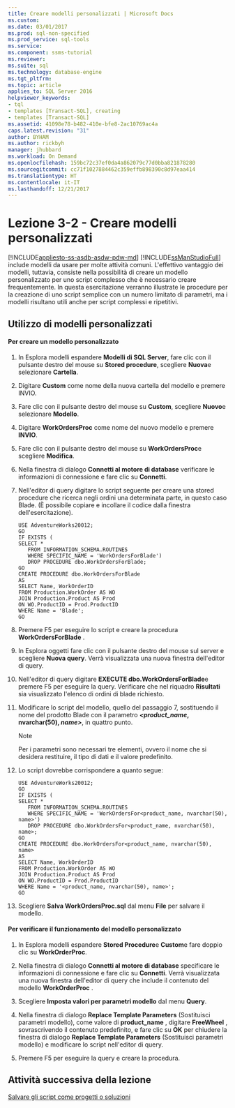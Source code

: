 ```yaml
---
title: Creare modelli personalizzati | Microsoft Docs
ms.custom: 
ms.date: 03/01/2017
ms.prod: sql-non-specified
ms.prod_service: sql-tools
ms.service: 
ms.component: ssms-tutorial
ms.reviewer: 
ms.suite: sql
ms.technology: database-engine
ms.tgt_pltfrm: 
ms.topic: article
applies_to: SQL Server 2016
helpviewer_keywords:
- tql
- templates [Transact-SQL], creating
- templates [Transact-SQL]
ms.assetid: 41098e78-b482-410e-bfe8-2ac10769ac4a
caps.latest.revision: "31"
author: BYHAM
ms.author: rickbyh
manager: jhubbard
ms.workload: On Demand
ms.openlocfilehash: 159bc72c37ef0da4a862079c77d0bba821878280
ms.sourcegitcommit: cc71f1027884462c359effb898390c8d97eaa414
ms.translationtype: HT
ms.contentlocale: it-IT
ms.lasthandoff: 12/21/2017
---
```

# <a name="lesson-3-2---create-custom-templates"></a>Lezione 3-2 - Creare modelli personalizzati
[!INCLUDE[appliesto-ss-asdb-asdw-pdw-md](../../includes/appliesto-ss-asdb-asdw-pdw-md.md)]
[!INCLUDE[ssManStudioFull](../../includes/ssmanstudiofull-md.md)] include modelli da usare per molte attività comuni. L'effettivo vantaggio dei modelli, tuttavia, consiste nella possibilità di creare un modello personalizzato per uno script complesso che è necessario creare frequentemente. In questa esercitazione verranno illustrate le procedure per la creazione di uno script semplice con un numero limitato di parametri, ma i modelli risultano utili anche per script complessi e ripetitivi.  
  
## <a name="using-custom-templates"></a>Utilizzo di modelli personalizzati  
  
#### <a name="to-create-a-custom-template"></a>Per creare un modello personalizzato  
  
1.  In Esplora modelli espandere **Modelli di SQL Server**, fare clic con il pulsante destro del mouse su **Stored procedure**, scegliere **Nuova**e selezionare **Cartella**.  
  
2.  Digitare **Custom** come nome della nuova cartella del modello e premere INVIO.  
  
3.  Fare clic con il pulsante destro del mouse su **Custom**, scegliere **Nuovo**e selezionare **Modello**.  
  
4.  Digitare **WorkOrdersProc** come nome del nuovo modello e premere **INVIO**.  
  
5.  Fare clic con il pulsante destro del mouse su **WorkOrdersProc**e scegliere **Modifica**.  
  
6.  Nella finestra di dialogo **Connetti al motore di database** verificare le informazioni di connessione e fare clic su **Connetti**.  
  
7.  Nell'editor di query digitare lo script seguente per creare una stored procedure che ricerca negli ordini una determinata parte, in questo caso Blade. (È possibile copiare e incollare il codice dalla finestra dell'esercitazione).  
  
    ```  
    USE AdventureWorks20012;  
    GO  
    IF EXISTS (  
    SELECT *   
       FROM INFORMATION_SCHEMA.ROUTINES   
       WHERE SPECIFIC_NAME = 'WorkOrdersForBlade')  
       DROP PROCEDURE dbo.WorkOrdersForBlade;  
    GO  
    CREATE PROCEDURE dbo.WorkOrdersForBlade  
    AS  
    SELECT Name, WorkOrderID   
    FROM Production.WorkOrder AS WO  
    JOIN Production.Product AS Prod  
    ON WO.ProductID = Prod.ProductID  
    WHERE Name = 'Blade';  
    GO  
    ```  
  
8.  Premere F5 per eseguire lo script e creare la procedura **WorkOrdersForBlade** .  
  
9. In Esplora oggetti fare clic con il pulsante destro del mouse sul server e scegliere **Nuova query**. Verrà visualizzata una nuova finestra dell'editor di query.  
  
10. Nell'editor di query digitare **EXECUTE dbo.WorkOrdersForBlade**e premere F5 per eseguire la query. Verificare che nel riquadro **Risultati** sia visualizzato l'elenco di ordini di blade richiesto.  
  
11. Modificare lo script del modello, quello del passaggio 7, sostituendo il nome del prodotto Blade con il parametro ***\<*product_name**, **nvarchar(50)**, **name*>***, in quattro punto.  
  
    > [!NOTE]  
    > Per i parametri sono necessari tre elementi, ovvero il nome che si desidera restituire, il tipo di dati e il valore predefinito.  
  
12. Lo script dovrebbe corrispondere a quanto segue:  
  
    ```  
    USE AdventureWorks20012;  
    GO  
    IF EXISTS (  
    SELECT *   
       FROM INFORMATION_SCHEMA.ROUTINES   
       WHERE SPECIFIC_NAME = 'WorkOrdersFor<product_name, nvarchar(50), name>')  
       DROP PROCEDURE dbo.WorkOrdersFor<product_name, nvarchar(50), name>;  
    GO  
    CREATE PROCEDURE dbo.WorkOrdersFor<product_name, nvarchar(50), name>  
    AS  
    SELECT Name, WorkOrderID   
    FROM Production.WorkOrder AS WO  
    JOIN Production.Product AS Prod  
    ON WO.ProductID = Prod.ProductID  
    WHERE Name = '<product_name, nvarchar(50), name>';  
    GO  
    ```  
  
13. Scegliere **Salva WorkOrdersProc.sql** dal menu **File** per salvare il modello.  
  
#### <a name="to-test-the-custom-template"></a>Per verificare il funzionamento del modello personalizzato  
  
1.  In Esplora modelli espandere **Stored Procedure**e **Custom**e fare doppio clic su **WorkOrderProc**.  
  
2.  Nella finestra di dialogo **Connetti al motore di database** specificare le informazioni di connessione e fare clic su **Connetti**. Verrà visualizzata una nuova finestra dell'editor di query che include il contenuto del modello **WorkOrderProc** .  
  
3.  Scegliere **Imposta valori per parametri modello** dal menu **Query**.  
  
4.  Nella finestra di dialogo **Replace Template Parameters** (Sostituisci parametri modello), come valore di **product_name** , digitare **FreeWheel** , sovrascrivendo il contenuto predefinito, e fare clic su **OK** per chiudere la finestra di dialogo **Replace Template Parameters** (Sostituisci parametri modello) e modificare lo script nell'editor di query.  
  
5.  Premere F5 per eseguire la query e creare la procedura.  
  
## <a name="next-task-in-lesson"></a>Attività successiva della lezione  
[Salvare gli script come progetti o soluzioni](../../tools/sql-server-management-studio/lesson-3-3-save-scripts-as-projects-or-solutions.md)  
  
  
  
